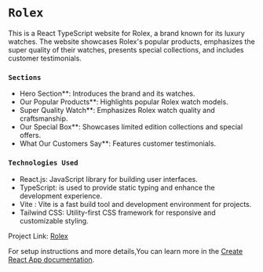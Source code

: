 # `Rolex`

This is a React TypeScript website for Rolex, a brand known for its luxury watches. The website showcases Rolex's popular products,
emphasizes the super quality of their watches, presents special collections, and includes customer testimonials.

### `Sections`
- Hero Section**: Introduces the brand and its watches.
- Our Popular Products**: Highlights popular Rolex watch models.
- Super Quality Watch**: Emphasizes Rolex watch quality and craftsmanship.
- Our Special Box**: Showcases limited edition collections and special offers.
- What Our Customers Say**: Features customer testimonials.

### `Technologies Used`
- React.js: JavaScript library for building user interfaces.
- TypeScript: is used to provide static typing and enhance the development experience.
- Vite : Vite is a fast build tool and development environment for projects.
- Tailwind CSS: Utility-first CSS framework for responsive and customizable styling.


Project Link: [Rolex](https://abdulmalek44.github.io/rolex)

For setup instructions and more details,You can learn more in the [Create React App documentation](https://facebook.github.io/create-react-app/docs/getting-started).
